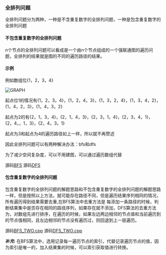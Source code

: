 ### 全排列问题
全排列问题分为两种，一种是不含重复数字的全排列问题，一种是包含重复数字的全排列问题
#### 不包含重复数字的全排列问题
n个节点的全排列问题可以看成是一个由n个节点组成的一个强联通图的遍历问题，全排列的结果就是图的不同的遍历路径的结果。
#### 示例
例如数组位{1，2，3，4}

![GRAPH](https://github.com/jwwc/cplusplus/image/graph.png)

起点位1的情况有{1，2，3，4}，{1，2，4，3}，{1，3，2，4}，{1，3，4，2}，{1，4，2，3}，{1，4，3，2}

起点为2的有{2，1，3，4}，{2，1，4，3}，{2，3，1，4}，{2，3，4，1}，{2，4，，1，3}，{2，4，3，1}

起点为3和起点为4的遍历路径如上一样，所以就不再赘述

因此全排列问题可以有两种解决办法：bfs和dfs

为了减少空间复杂度，可以不用建图，可以通过遍历数组代替

源码[BFS](https://github.com/jwwc/cplusplus/f_arrange/BFS.cpp)
源码[DFS](https://github.com/jwwc/cplusplus/f_arrange/DFS.cpp)


#### 包含重复数字的全排列问题

包含重复数字的全排列问题的解题思路和不包含重复数字的全排列问题的解题思路一样，但是按照以上方法，就可能存在路径不同，但是遍历结果序列相同的情况，所有遍历得到结果需要去重,在BFS算法中去重方法是
每添加一条路径的时候，判断结果集中是否存在相同的路径序列，如果存在就不添加，DFS算法的去重方法为，对数组先进行排序，在遍历的时候，如果左边两边相邻的节点值和当前遍历到的节点值相同，且左边相邻的节点没有遍历过，则回退到上一层遍历。

源码[BFS_TWO.cpp](https://github.com/jwwc/cplusplus/f_arrange/BFS_TWO.cpp)
源码[DFS_TWO.cpp](https://github.com/jwwc/cplusplus/f_arrange/DFS_TWO.cpp)


***补充:*** 在BFS算法中，选用记录每一遍历节点的索引，代替记录遍历节点的值，因为索引是唯一的，加入结果集的时候，可以索引获取值进行转换。


